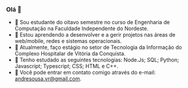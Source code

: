 ### Olá 👋

- 🔭 Sou estudante do oitavo semestre no curso de Engenharia de Computação na Faculdade Independente do Nordeste.
- 🌱 Estou aprendendo a desenvolver e a gerir projetos nas áreas de web/mobile, redes e sistemas operacionais.
- 👯 Atualmente, faço estágio no setor de Tecnologia da Informação do Complexo Hospitalar de Vitória da Conquista.
- 🤔 Tenho estudado as seguintes tecnologias: Node.Js; SQL; Python; Javascript; Typescript; CSS; HTML e C++.
- 💬 Você pode entrar em contato comigo através do e-mail: andresousa.vr@gmail.com.
